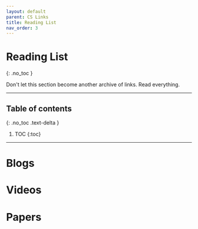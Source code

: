 ```yaml
---
layout: default
parent: CS Links
title: Reading List
nav_order: 3
---
```


#  Reading List
{: .no_toc }

Don't let this section become another archive of links. Read everything.

---

## Table of contents
{: .no_toc .text-delta }

1. TOC
{:toc}

---

# Blogs

# Videos

# Papers
